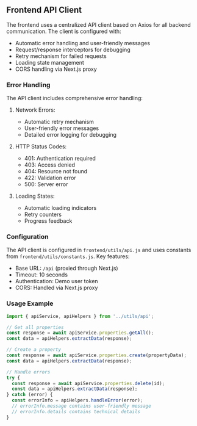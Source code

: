 ## Frontend API Client

The frontend uses a centralized API client based on Axios for all backend communication. The client is configured with:

- Automatic error handling and user-friendly messages
- Request/response interceptors for debugging
- Retry mechanism for failed requests
- Loading state management
- CORS handling via Next.js proxy

### Error Handling

The API client includes comprehensive error handling:

1. Network Errors:
   - Automatic retry mechanism
   - User-friendly error messages
   - Detailed error logging for debugging

2. HTTP Status Codes:
   - 401: Authentication required
   - 403: Access denied
   - 404: Resource not found
   - 422: Validation error
   - 500: Server error

3. Loading States:
   - Automatic loading indicators
   - Retry counters
   - Progress feedback

### Configuration

The API client is configured in `frontend/utils/api.js` and uses constants from `frontend/utils/constants.js`. Key features:

- Base URL: `/api` (proxied through Next.js)
- Timeout: 10 seconds
- Authentication: Demo user token
- CORS: Handled via Next.js proxy

### Usage Example

```javascript
import { apiService, apiHelpers } from '../utils/api';

// Get all properties
const response = await apiService.properties.getAll();
const data = apiHelpers.extractData(response);

// Create a property
const response = await apiService.properties.create(propertyData);
const data = apiHelpers.extractData(response);

// Handle errors
try {
  const response = await apiService.properties.delete(id);
  const data = apiHelpers.extractData(response);
} catch (error) {
  const errorInfo = apiHelpers.handleError(error);
  // errorInfo.message contains user-friendly message
  // errorInfo.details contains technical details
}
``` 
